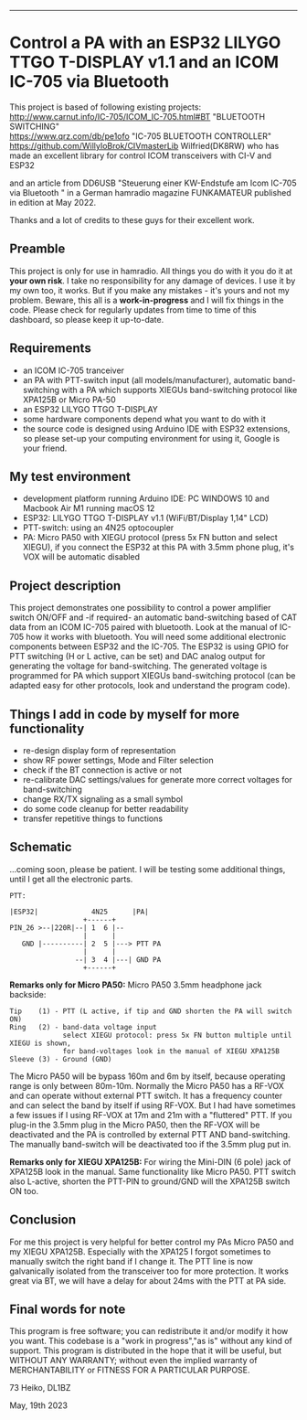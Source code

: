 ---
# Control a PA with an ESP32 LILYGO TTGO T-DISPLAY v1.1 and an ICOM IC-705 via Bluetooth ###

This project is based of following existing projects:\
http://www.carnut.info/IC-705/ICOM_IC-705.html#BT "BLUETOOTH SWITCHING"\
https://www.qrz.com/db/pe1ofo "IC-705 BLUETOOTH CONTROLLER"\
https://github.com/WillyIoBrok/CIVmasterLib Wilfried(DK8RW) who has made an excellent library for control ICOM transceivers with CI-V and ESP32

and an article from DD6USB "Steuerung einer KW-Endstufe am Icom IC-705 via Bluetooth " in a German hamradio magazine FUNKAMATEUR published in edition at May 2022.  

Thanks and a lot of credits to these guys for their excellent work.

## Preamble ##
This project is only for use in hamradio. All things you do with it you do it at **your own risk**. I take no responsibility for any damage of devices. I use it by my own too, it works. But if you make any mistakes - it's yours and not my problem.
Beware, this all is a **work-in-progress** and I will fix things in the code.
Please check for regularly updates from time to time of this dashboard, so please keep it up-to-date.

## Requirements ##
- an ICOM IC-705 tranceiver
- an PA with PTT-switch input (all models/manufacturer), automatic band-switching with a PA which supports XIEGUs band-switching protocol like XPA125B or Micro PA-50
- an ESP32 LILYGO TTGO T-DISPLAY
- some hardware components depend what you want to do with it
- the source code is designed using Arduino IDE with ESP32 extensions, so please set-up your computing environment for using it, Google is your friend.

## My test environment ##
- development platform running Arduino IDE: PC WINDOWS 10 and Macbook Air M1 running macOS 12
- ESP32: LILYGO TTGO T-DISPLAY v1.1 (WiFi/BT/Display 1,14" LCD)
- PTT-switch: using an 4N25 optocoupler
- PA: Micro PA50 with XIEGU protocol (press 5x FN button and select XIEGU), if you connect the ESP32 at this PA with 3.5mm phone plug, it's VOX will be automatic disabled

## Project description ##
This project demonstrates one possibility to control a power amplifier switch ON/OFF and -if required- an automatic band-switching based of CAT data from an ICOM IC-705 paired with bluetooth. Look at the manual of IC-705 how it works with bluetooth.
You will need some additional electronic components between ESP32 and the IC-705. The ESP32 is using GPIO for PTT switching (H or L active, can be set) and DAC analog output for generating the voltage for band-switching.
The generated voltage is programmed for PA which support XIEGUs band-switching protocol (can be adapted easy for other protocols, look and understand the program code).

## Things I add in code by myself for more functionality ##
- re-design display form of representation
- show RF power settings, Mode and Filter selection
- check if the BT connection is active or not
- re-calibrate DAC settings/values for generate more correct voltages for band-switching
- change RX/TX signaling as a small symbol
- do some code cleanup for better readability
- transfer repetitive things to functions

## Schematic ##

...coming soon, please be patient. I will be testing some additional things, until I get all the electronic parts.

```
PTT:

|ESP32|             4N25      |PA|
                  +------+
PIN_26 >--|220R|--| 1  6 |--
                  |      |
   GND |----------| 2  5 |---> PTT PA  
                  |      |
                --| 3  4 |---| GND PA
                  +------+
```

**Remarks only for Micro PA50:**
Micro PA50 3.5mm headphone jack backside:
```
Tip    (1) - PTT (L active, if tip and GND shorten the PA will switch ON)
Ring   (2) - band-data voltage input
             select XIEGU protocol: press 5x FN button multiple until XIEGU is shown,
             for band-voltages look in the manual of XIEGU XPA125B
Sleeve (3) - Ground (GND)
```
The Micro PA50 will be bypass 160m and 6m by itself, because operating range is only between 80m-10m. Normally the Micro PA50 has a RF-VOX and can operate without external PTT switch. It has a frequency counter and can select the band by itself if using RF-VOX.
But I had have sometimes a few issues if I using RF-VOX at 17m and 21m with a "fluttered" PTT. If you plug-in the 3.5mm plug in the Micro PA50, then the RF-VOX will be deactivated and the PA is controlled by external PTT AND band-switching.
The manually band-switch will be deactivated too if the 3.5mm plug put in.

**Remarks only for XIEGU XPA125B:**
For wiring the Mini-DIN (6 pole) jack of XPA125B look in the manual. Same functionality like Micro PA50. PTT switch also L-active, shorten the PTT-PIN to ground/GND will the XPA125B switch ON too.

## Conclusion ##
For me this project is very helpful for better control my PAs Micro PA50 and my XIEGU XPA125B. Especially with the XPA125 I forgot sometimes to manually switch the right band if I change it.
The PTT line is now galvanically isolated from the transceiver too for more protection. It works great via BT, we will have a delay for about 24ms with the PTT at PA side.

## Final words for note ##
This program is free software; you can redistribute it and/or modify it how you want.
This codebase is a "work in progress","as is" without any kind of support.
This program is distributed in the hope that it will be useful, but WITHOUT ANY WARRANTY; without even the implied warranty of MERCHANTABILITY or FITNESS FOR A PARTICULAR PURPOSE.

73 Heiko, DL1BZ

May, 19th 2023

